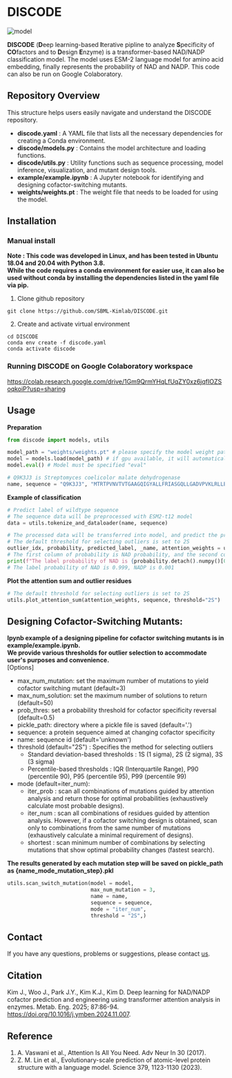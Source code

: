 # DISCODE
![model](https://github.com/user-attachments/assets/bb7e7706-8a8f-4491-b834-315ab701b5d1)

**DISCODE** (**D**eep learning-based **I**terative pipline to analyze **S**pecificity of **CO**factors and to **D**esign **E**nzyme) is a transformer-based NAD/NADP classification model. The model uses ESM-2 language model for amino acid embedding, finally represents the probability of NAD and NADP. This code can also be run on Google Colaboratory.

## Repository Overview
This structure helps users easily navigate and understand the DISCODE repository.
  - **discode.yaml** : A YAML file that lists all the necessary dependencies for creating a Conda environment.
  - **discode/models.py** : Contains the model architecture and loading functions.
  - **discode/utils.py** : Utility functions such as sequence processing, model inference, visualization, and mutant design tools.
  - **example/example.ipynb** : A Jupyter notebook for identifying and designing cofactor-switching mutants.
  - **weights/weights.pt** : The weight file that needs to be loaded for using the model.

## Installation
### Manual install
**Note : This code was developed in Linux, and has been tested in Ubuntu 18.04 and 20.04 with Python 3.8.<br>**
**While the code requires a conda environment for easier use, it can also be used without conda by installing the dependencies listed in the yaml file via pip.<br>**
1. Clone github repository
```
git clone https://github.com/SBML-Kimlab/DISCODE.git
```
2. Create and activate virtual environment
```
cd DISCODE
conda env create -f discode.yaml
conda activate discode
```
### Running DISCODE on Google Colaboratory workspace
https://colab.research.google.com/drive/1Gm9QrmYHqLfUqZY0xz6jqfIOZSoqkoiP?usp=sharing<br>

## Usage
**Preparation**
```python
from discode import models, utils

model_path = "weights/weights.pt" # please specify the model weight path
model = models.load(model_path) # if gpu available, it will automatically load on gpu
model.eval() # Model must be specified "eval"

# Q9K3J3 is Streptomyces coelicolor malate dehydrogenase
name, sequence = "Q9K3J3", "MTRTPVNVTVTGAAGQIGYALLFRIASGQLLGADVPVKLRLLEITPALKAAEGTAMELDDCAFPLLQGIEITDDPNVAFDGANVALLVGARPRTKGMERGDLLEANGGIFKPQGKAINDHAADDIKVLVVGNPANTNALIAQAAAPDVPAERFTAMTRLDHNRALTQLAKKTGSTVADIKRLTIWGNHSATQYPDIFHATVAGKNAAETVNDEKWLADEFIPTVAKRGAAIIEARGASSAASAANAAIDHVYTWVNGTAEGDWTSMGIPSDGSYGVPEGIISSFPVTTKDGSYEIVQGLDINEFSRARIDASVKELSEEREAVRGLGLI"
```
**Example of classification**
```python
# Predict label of wildtype sequence
# The sequence data will be preprocessed with ESM2-t12 model
data = utils.tokenize_and_dataloader(name, sequence)

# The processed data will be transferred into model, and predict the probability, attention weights, and outlier residues
# The default threshold for selecting outliers is set to 2S
outlier_idx, probability, predicted_label, _name, attention_weights = utils.model_prediction(data, model, threshold="2S")
# The first column of probability is NAD probability, and the second column is NADP probability
print(f"The label probability of NAD is {probability.detach().numpy()[0]:.3f}, NADP is {probability.detach().numpy()[1]:.3f}")
# The label probability of NAD is 0.999, NADP is 0.001
```
**Plot the attention sum and outlier residues**
```python
# The default threshold for selecting outliers is set to 2S
utils.plot_attention_sum(attention_weights, sequence, threshold="2S")
```

## Designing Cofactor-Switching Mutants:
**Ipynb example of a designing pipeline for cofactor switching mutants is in example/example.ipynb.<br>**
**We provide various thresholds for outlier selection to accommodate user's purposes and convenience.<br>**
[Options]
  - max_num_mutation: set the maximum number of mutations to yield cofactor switching mutant (default=3)
  - max_num_solution: set the maximum number of solutions to return (default=50)
  - prob_thres: set a probability threshold for cofactor specificity reversal (default=0.5)
  - pickle_path: directory where a pickle file is saved (default='.')
  - sequence: a protein sequence aimed at changing cofactor specificity
  - name: sequence id (default='unknown')
  - threshold (default="2S") : Specifies the method for selecting outliers
    * Standard deviation-based thresholds : 1S (1 sigma), 2S (2 sigma), 3S (3 sigma)
    * Percentile-based thresholds : IQR (Interquartile Range), P90 (percentile 90), P95 (percentile 95), P99 (percentile 99)
  - mode (default=iter_num):
    * iter_prob : scan all combinations of mutations guided by attention analysis and return those for optimal probabilities (exhaustively calculate most probable designs).
    * iter_num : scan all combinations of residues guided by attention analysis. However, if a cofactor switching design is obtained, scan only to combinations from the same number of mutations (exhaustively calculate a minimal requirement of designs).
    * shortest : scan minimum number of combinations by selecting mutations that show optimal probability changes (fastest search).

**The results generated by each mutation step will be saved on pickle_path as {name_mode_mutation_step}.pkl**
```python
utils.scan_switch_mutation(model = model,
                           max_num_mutation = 3,
                           name = name,
                           sequence = sequence,
                           mode = "iter_num",
                           threshold = "2S",)
```

## Contact
If you have any questions, problems or suggestions, please contact [us](https://sites.google.com/view/systemskimlab/home).

## Citation
Kim J., Woo J., Park J.Y., Kim K.J., Kim D. Deep learning for NAD/NADP cofactor prediction and engineering using transformer attention analysis in enzymes. Metab. Eng. 2025; 87:86-94. https://doi.org/10.1016/j.ymben.2024.11.007.

## Reference
1. A. Vaswani et al., Attention Is All You Need. Adv Neur In 30 (2017).
2. Z. M. Lin et al., Evolutionary-scale prediction of atomic-level protein structure with a language model. Science 379, 1123-1130 (2023).

